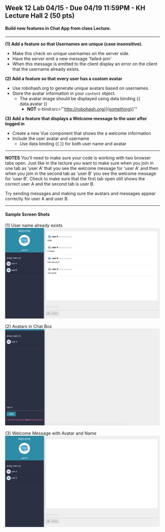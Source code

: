 
## Week 12 Lab 04/15 - Due 04/19 11:59PM - KH Lecture Hall 2 (50 pts)

#### Build new features in Chat App from class Lecture.

---

**(1) Add a feature so that Usernames are unique (case insensitive).**
  - Make this check on unique usernames on the server side.
  - Have the server emit a new message 'failed-join'
  - When this message is emitted to the client display an error on the client that the username already exists.

**(2) Add a feature so that every user has a custom avatar**
  - Use robohash.org to generate unique avatars based on usernames.
  - Store the avatar information in your `content` object.
    - The avatar image should be displayed using data binding {{ data.avatar }}
      - **NOT** v-bind:src="'http://robohash.org/{{something}}'"

**(3) Add a feature that displays a Welcome message to the user after logged in**
  - Create a new Vue component that shows the a welcome information
  - Include the user avatar and username
    - Use data binding {{ }} for both user name and avatar

--- 
**NOTES**
You'll need to make sure your code is working with two browser tabs open.  Just like in the lecture you want to make sure when you join in one tab as 'user A' that you see the welcome message for 'user A'  and then when you join in the second tab as 'user B' you see the welcome message for 'user B'.  Check to make sure that the first tab open still shows the correct user A and the second tab is user B.

Try sending messages and making sure the avatars and messages appear correctly for user A and user B.

---
#### Sample Screen Shots

(1) User name already exists
![Q1](src/lab4/chat-app/lab-images/user-avatar-chat.jpg)

(2) Avatars in Chat Box
![Q2](/src/lab4/chat-app/lab-images/user-name-exists.jpg)

(3) Welcome Message with Avatar and Name
![Q3](src/lab4/chat-app/lab-images/user-welcome-message.jpg)

